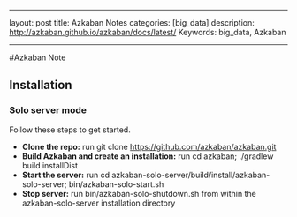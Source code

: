 ---
layout: post
title: Azkaban Notes
categories: [big_data]
description: http://azkaban.github.io/azkaban/docs/latest/
Keywords: big_data, Azkaban
___

#Azkaban Note

## Installation

### Solo server mode

Follow these steps to get started. 
 
* **Clone the repo:** run git clone https://github.com/azkaban/azkaban.git  
* **Build Azkaban and create an installation:** run cd azkaban; ./gradlew build installDist  
* **Start the server:** run cd azkaban-solo-server/build/install/azkaban-solo-server; bin/azkaban-solo-start.sh  
* **Stop server:** run bin/azkaban-solo-shutdown.sh from within the azkaban-solo-server installation directory  

